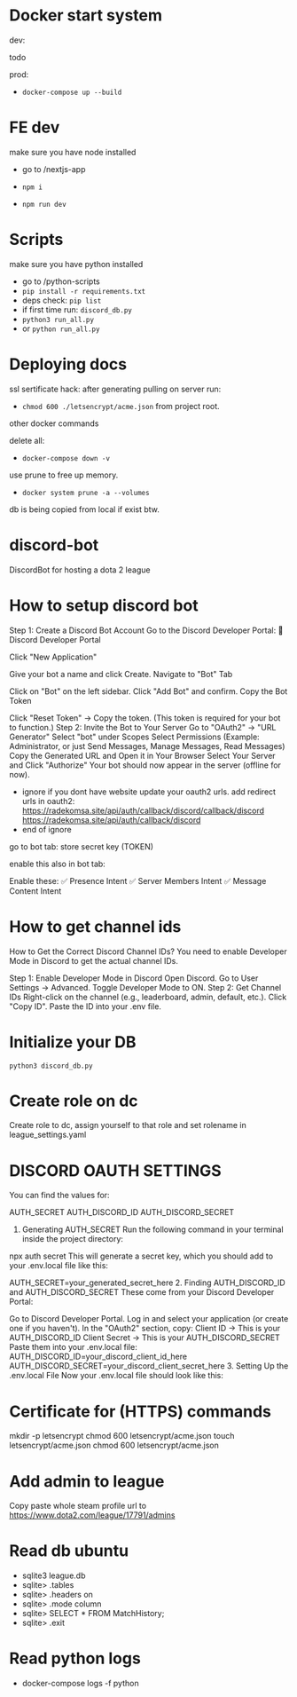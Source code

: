 # Docker start system

dev:

todo

prod:

- `docker-compose up --build`

# FE dev

make sure you have node installed

- go to /nextjs-app

- `npm i`
- `npm run dev`

# Scripts

make sure you have python installed

- go to /python-scripts
- `pip install -r requirements.txt`
- deps check: `pip list`
- if first time run: `discord_db.py`
- `python3 run_all.py`
- or `python run_all.py`

# Deploying docs

ssl sertificate hack:
after generating pulling on server run:

- `chmod 600 ./letsencrypt/acme.json`
  from project root.

other docker commands

delete all:

- `docker-compose down -v`

use prune to free up memory.

- `docker system prune -a --volumes`

db is being copied from local if exist btw.

# discord-bot

DiscordBot for hosting a dota 2 league

# How to setup discord bot

Step 1: Create a Discord Bot Account
Go to the Discord Developer Portal:
🔗 Discord Developer Portal

Click "New Application"

Give your bot a name and click Create.
Navigate to "Bot" Tab

Click on "Bot" on the left sidebar.
Click "Add Bot" and confirm.
Copy the Bot Token

Click "Reset Token" → Copy the token.
(This token is required for your bot to function.)
Step 2: Invite the Bot to Your Server
Go to "OAuth2" → "URL Generator"
Select "bot" under Scopes
Select Permissions (Example: Administrator, or just Send Messages, Manage Messages, Read Messages)
Copy the Generated URL and Open it in Your Browser
Select Your Server and Click "Authorize"
Your bot should now appear in the server (offline for now).

- ignore if you dont have website
  update your oauth2 urls.
  add redirect urls in oauth2:
  https://radekomsa.site/api/auth/callback/discord/callback/discord
  https://radekomsa.site/api/auth/callback/discord
- end of ignore

go to bot tab:
store secret key (TOKEN)

enable this also in bot tab:

Enable these: ✅ Presence Intent
✅ Server Members Intent
✅ Message Content Intent

# How to get channel ids

How to Get the Correct Discord Channel IDs?
You need to enable Developer Mode in Discord to get the actual channel IDs.

Step 1: Enable Developer Mode in Discord
Open Discord.
Go to User Settings → Advanced.
Toggle Developer Mode to ON.
Step 2: Get Channel IDs
Right-click on the channel (e.g., leaderboard, admin, default, etc.).
Click "Copy ID".
Paste the ID into your .env file.

# Initialize your DB

`python3 discord_db.py`

# Create role on dc

Create role to dc, assign yourself to that role and set rolename in league_settings.yaml

# DISCORD OAUTH SETTINGS

You can find the values for:

AUTH_SECRET
AUTH_DISCORD_ID
AUTH_DISCORD_SECRET

1. Generating AUTH_SECRET
   Run the following command in your terminal inside the project directory:

npx auth secret
This will generate a secret key, which you should add to your .env.local file like this:

AUTH_SECRET=your_generated_secret_here 2. Finding AUTH_DISCORD_ID and AUTH_DISCORD_SECRET
These come from your Discord Developer Portal:

Go to Discord Developer Portal.
Log in and select your application (or create one if you haven't).
In the "OAuth2" section, copy:
Client ID → This is your AUTH_DISCORD_ID
Client Secret → This is your AUTH_DISCORD_SECRET
Paste them into your .env.local file:
AUTH_DISCORD_ID=your_discord_client_id_here
AUTH_DISCORD_SECRET=your_discord_client_secret_here 3. Setting Up the .env.local File
Now your .env.local file should look like this:

# Certificate for (HTTPS) commands

mkdir -p letsencrypt
chmod 600 letsencrypt/acme.json
touch letsencrypt/acme.json
chmod 600 letsencrypt/acme.json

# Add admin to league

Copy paste whole steam profile url to https://www.dota2.com/league/17791/admins

# Read db ubuntu

- sqlite3 league.db
- sqlite> .tables
- sqlite> .headers on
- sqlite> .mode column
- sqlite> SELECT \* FROM MatchHistory;
- sqlite> .exit

# Read python logs

- docker-compose logs -f python
